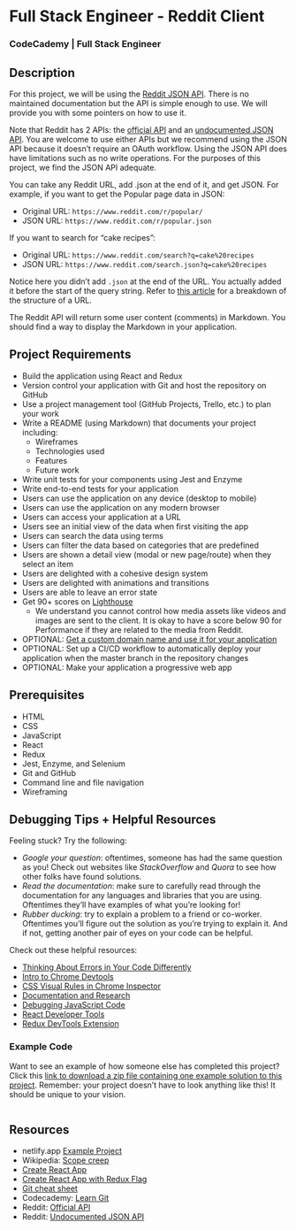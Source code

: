 # Full Stack Engineer - Reddit Client
### CodeCademy | Full Stack Engineer

## Description
For this project, we will be using the [Reddit JSON API](https://github.com/reddit-archive/reddit/wiki/JSON). There is no maintained documentation but the API is simple enough to use. We will provide you with some pointers on how to use it.

Note that Reddit has 2 APIs: the [official API](https://www.reddit.com/dev/api/) and an [undocumented JSON API](https://github.com/reddit-archive/reddit/wiki/JSON). You are welcome to use either APIs but we recommend using the JSON API because it doesn’t require an OAuth workflow. Using the JSON API does have limitations such as no write operations. For the purposes of this project, we find the JSON API adequate.

You can take any Reddit URL, add .json at the end of it, and get JSON. For example, if you want to get the Popular page data in JSON:
* Original URL: `https://www.reddit.com/r/popular/`
* JSON URL: `https://www.reddit.com/r/popular.json`

If you want to search for “cake recipes”:
* Original URL: `https://www.reddit.com/search?q=cake%20recipes`
* JSON URL: `https://www.reddit.com/search.json?q=cake%20recipes`

Notice here you didn’t add `.json` at the end of the URL. You actually added it before the start of the query string. Refer to [this article](https://www.quora.com/What-are-the-parts-of-a-URL) for a breakdown of the structure of a URL.

The Reddit API will return some user content (comments) in Markdown. You should find a way to display the Markdown in your application.

## Project Requirements
* Build the application using React and Redux
* Version control your application with Git and host the repository on GitHub
* Use a project management tool (GitHub Projects, Trello, etc.) to plan your work
* Write a README (using Markdown) that documents your project including:
  * Wireframes
  * Technologies used
  * Features
  * Future work
* Write unit tests for your components using Jest and Enzyme
* Write end-to-end tests for your application
* Users can use the application on any device (desktop to mobile)
* Users can use the application on any modern browser
* Users can access your application at a URL
* Users see an initial view of the data when first visiting the app
* Users can search the data using terms
* Users can filter the data based on categories that are predefined
* Users are shown a detail view (modal or new page/route) when they select an item
* Users are delighted with a cohesive design system
* Users are delighted with animations and transitions
* Users are able to leave an error state
* Get 90+ scores on [Lighthouse](https://web.dev/measure/)
  * We understand you cannot control how media assets like videos and images are sent to the client. It is okay to have a score below 90 for Performance if they are related to the media from Reddit.
* OPTIONAL: [Get a custom domain name and use it for your application](https://www.codecademy.com/courses/make-a-website/lessons/setting-up-your-domain/exercises/how-websites-work)
* OPTIONAL: Set up a CI/CD workflow to automatically deploy your application when the master branch in the repository changes
* OPTIONAL: Make your application a progressive web app

## Prerequisites
* HTML
* CSS
* JavaScript
* React
* Redux
* Jest, Enzyme, and Selenium
* Git and GitHub
* Command line and file navigation
* Wireframing

## Debugging Tips + Helpful Resources
Feeling stuck? Try the following:
* <i>Google your question</i>: oftentimes, someone has had the same question as you! Check out websites like <i>StackOverflow</i> and <i>Quora</i> to see how other folks have found solutions.
* <i>Read the documentation</i>: make sure to carefully read through the documentation for any languages and libraries that you are using. Oftentimes they’ll have examples of what you’re looking for!
* <i>Rubber ducking</i>: try to explain a problem to a friend or co-worker. Oftentimes you’ll figure out the solution as you’re trying to explain it. And if not, getting another pair of eyes on your code can be helpful.

Check out these helpful resources:
* [Thinking About Errors in Your Code Differently](https://www.codecademy.com/content-items/673d70052fe5627f2222ab7840b4c5db)
* [Intro to Chrome Devtools](https://www.codecademy.com/content-items/8e57b181e3c4a62b70476bd76ab11624)
* [CSS Visual Rules in Chrome Inspector](https://www.codecademy.com/content-items/73ce848773660b8f73086a073113c3fe)
* [Documentation and Research](https://www.codecademy.com/content-items/8219be05381030feb2d9530fedb457fd)
* [Debugging JavaScript Code](https://www.codecademy.com/content-items/e8a7f4f36eae1c4ee642af3cea4bfb4a)
* [React Developer Tools](https://www.codecademy.com/paths/build-web-apps-with-react/tracks/bwa-intro-to-react/modules/ravenous-part-one/informationals/ready-react-developer-tools)
* [Redux DevTools Extension](https://www.codecademy.com/content-items/698c535e3cdf6ce8484bd34138341767)

### Example Code
Want to see an example of how someone else has completed this project? Click this [link to download a zip file containing one example solution to this project](https://static-assets.codecademy.com/Paths/front-end-career-path/reddit-client/reddit-client-master.zip). Remember: your project doesn’t have to look anything like this! It should be unique to your vision.

<img src="" />

## Resources
* netlify.app [Example Project](https://reddit-client.netlify.app/)
* Wikipedia: [Scope creep](https://en.wikipedia.org/wiki/Scope_creep)
* [Create React App](https://create-react-app.dev/)
* [Create React App with Redux Flag](https://redux-toolkit.js.org/introduction/getting-started#using-create-react-app)
* [Git cheat sheet](https://education.github.com/git-cheat-sheet-education.pdf)
* Codecademy: [Learn Git](https://www.codecademy.com/learn/learn-git)
* Reddit: [Official API](https://www.reddit.com/dev/api/)
* Reddit: [Undocumented JSON API](https://github.com/reddit-archive/reddit/wiki/JSON)
